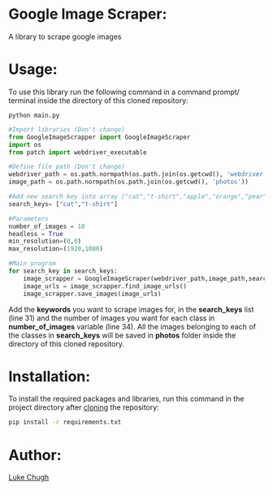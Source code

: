 # Google Image Scraper:
A library to scrape google images

# Usage:
To use this library run the following command in a command prompt/ terminal inside the directory of this cloned repository:
```
python main.py
```
```python
#Import libraries (Don't change)
from GoogleImageScrapper import GoogleImageScraper
import os
from patch import webdriver_executable

#Define file path (Don't change)
webdriver_path = os.path.normpath(os.path.join(os.getcwd(), 'webdriver', webdriver_executable()))
image_path = os.path.normpath(os.path.join(os.getcwd(), 'photos'))

#Add new search key into array ["cat","t-shirt","apple","orange","pear","fish"]
search_keys= ["cat","t-shirt"]

#Parameters
number_of_images = 10
headless = True
min_resolution=(0,0)
max_resolution=(1920,1080)

#Main program
for search_key in search_keys:
    image_scrapper = GoogleImageScraper(webdriver_path,image_path,search_key,number_of_images,headless,min_resolution,max_resolution)
    image_urls = image_scrapper.find_image_urls()
    image_scrapper.save_images(image_urls)

```
Add the **keywords** you want to scrape images for, in the **search_keys** list (line 31) and the number of images you want for each class in **number_of_images** variable (line 34). All the images belonging to each of the classes in **search_keys** will be saved in **photos** folder inside the directory of this cloned repository.

# Installation:
To install the required packages and libraries, run this command in the project directory after [cloning](https://www.howtogeek.com/451360/how-to-clone-a-github-repository/) the repository:
```bash
pip install -r requirements.txt
```
# Author:
[Luke Chugh](https://www.linkedin.com/in/luke-chugh-2b2043181/)

